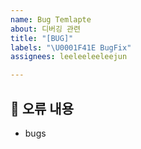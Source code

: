 ```yaml
---
name: Bug Temlapte
about: 디버깅 관련
title: "[BUG]"
labels: "\U0001F41E BugFix"
assignees: leeleeleeleejun

---
```


## 🐛 오류 내용

- bugs
